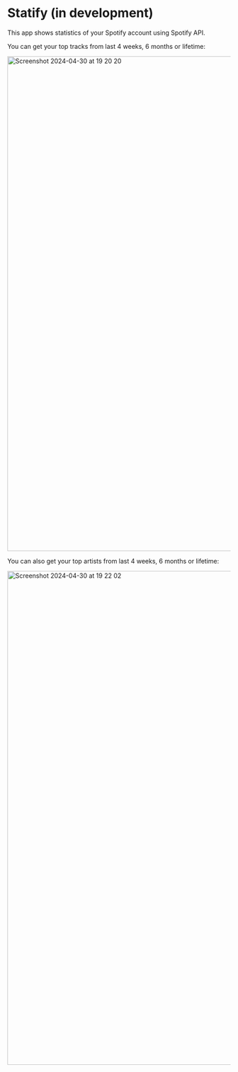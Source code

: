 # Statify (in development)
This app shows statistics of your Spotify account using Spotify API.

You can get your top tracks from last 4 weeks, 6 months or lifetime:

<img width="1118" alt="Screenshot 2024-04-30 at 19 20 20" src="https://github.com/ExeRed/Statify/assets/94911912/68117aaf-b657-4639-9ecd-f2ff7a36deb8">


You can also get your top artists from last 4 weeks, 6 months or lifetime:

<img width="1116" alt="Screenshot 2024-04-30 at 19 22 02" src="https://github.com/ExeRed/Statify/assets/94911912/488e1eed-14ea-4205-899a-e9cbada0394c">
